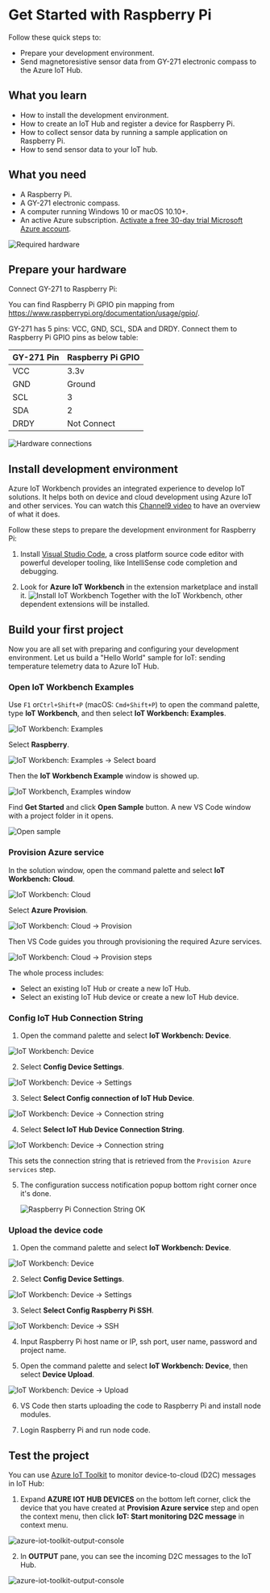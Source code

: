 # Get Started with Raspberry Pi

Follow these quick steps to:
- Prepare your development environment.
- Send magnetoresistive sensor data from GY-271 electronic compass to the Azure IoT Hub.

## What you learn

* How to install the development environment.
* How to create an IoT Hub and register a device for Raspberry Pi.
* How to collect sensor data by running a sample application on Raspberry Pi.
* How to send sensor data to your IoT hub.

## What you need

* A Raspberry Pi.
* A GY-271 electronic compass.
* A computer running Windows 10 or macOS 10.10+.
* An active Azure subscription. [Activate a free 30-day trial Microsoft Azure account](https://azure.microsoft.com/en-us/free/).

![Required hardware](media/raspi-get-started/hardware.jpg)

## Prepare your hardware

Connect GY-271 to Raspberry Pi:

You can find Raspberry Pi GPIO pin mapping from <https://www.raspberrypi.org/documentation/usage/gpio/>.

GY-271 has 5 pins: VCC, GND, SCL, SDA and DRDY. Connect them to Raspberry Pi GPIO pins as below table:

| GY-271 Pin | Raspberry Pi GPIO |
| ---------- | ----------------- |
| VCC        | 3.3v              |
| GND        | Ground            |
| SCL        | 3                 |
| SDA        | 2                 |
| DRDY       | Not Connect       |

![Hardware connections](media/raspi-get-started/connect.jpg)

## Install development environment

Azure IoT Workbench provides an integrated experience to develop IoT solutions. It helps both on device and cloud development using Azure IoT and other services. You can watch this [Channel9 video](https://channel9.msdn.com/Shows/Internet-of-Things-Show/IoT-Workbench-extension-for-VS-Code) to have an overview of what it does.

Follow these steps to prepare the development environment for Raspberry Pi:

1. Install [Visual Studio Code](https://code.visualstudio.com/), a cross platform source code editor with powerful developer tooling, like IntelliSense code completion and debugging.

2. Look for **Azure IoT Workbench** in the extension marketplace and install it.
    ![Install IoT Workbench](media/raspi-get-started/install-workbench.png)
    Together with the IoT Workbench, other dependent extensions will be installed.

## Build your first project

Now you are all set with preparing and configuring your development environment. Let us build a "Hello World" sample for IoT: sending temperature telemetry data to Azure IoT Hub.

### Open IoT Workbench Examples

Use `F1` or`Ctrl+Shift+P` (macOS: `Cmd+Shift+P`) to open the command palette, type **IoT Workbench**, and then select **IoT Workbench: Examples**.

![IoT Workbench: Examples](media/iot-workbench-examples-cmd.png)

Select **Raspberry**.
    
![IoT Workbench: Examples -> Select board](media/iot-workbench-examples-board.png)

Then the **IoT Workbench Example** window is showed up.
    
![IoT Workbench, Examples window](media/iot-workbench-examples.png)

Find **Get Started** and click **Open Sample** button. A new VS Code window with a project folder in it opens.

![Open sample](media/raspi-get-started/open-sample.png)

### Provision Azure service

In the solution window, open the command palette and select **IoT Workbench: Cloud**.

![IoT Workbench: Cloud](media/iot-workbench-cloud.png)

Select **Azure Provision**.

![IoT Workbench: Cloud -> Provision](media/iot-workbench-cloud-provision.png)

Then VS Code guides you through provisioning the required Azure services.

![IoT Workbench: Cloud -> Provision steps](media/iot-workbench-cloud-provision-steps2.png)

The whole process includes:
* Select an existing IoT Hub or create a new IoT Hub.
* Select an existing IoT Hub device or create a new IoT Hub device. 

### Config IoT Hub Connection String

1. Open the command palette and select **IoT Workbench: Device**.

  ![IoT Workbench: Device](media/iot-workbench-device.png)

2. Select **Config Device Settings**.

  ![IoT Workbench: Device -> Settings](media/iot-workbench-device-settings.png)

3. Select **Select Config connection of IoT Hub Device**.

  ![IoT Workbench: Device -> Connection string](media/iot-workbench-device-string.png)

4. Select **Select IoT Hub Device Connection String**.

  ![IoT Workbench: Device -> Connection string](media/iot-workbench-device-string1.png)

   This sets the connection string that is retrieved from the `Provision Azure services` step.

5. The configuration success notification popup bottom right corner once it's done.

    ![Raspberry Pi Connection String OK](media/iot-workbench-connection-done.png) 

### Upload the device code

1. Open the command palette and select **IoT Workbench: Device**.

  ![IoT Workbench: Device](media/iot-workbench-device.png)

2. Select **Config Device Settings**.

  ![IoT Workbench: Device -> Settings](media/iot-workbench-device-settings.png)

3. Select **Select Config Raspberry Pi SSH**.

  ![IoT Workbench: Device -> SSH](media/iot-workbench-device-ssh.png)

4. Input Raspberry Pi host name or IP, ssh port, user name, password and project name.

5. Open the command palette and select **IoT Workbench: Device**, then select **Device Upload**.

  ![IoT Workbench: Device -> Upload](media/iot-workbench-device-upload.png)

6. VS Code then starts uploading the code to Raspberry Pi and install node modules.

7. Login Raspberry Pi and run node code.

## Test the project

You can use [Azure IoT Toolkit](https://marketplace.visualstudio.com/items?itemName=vsciot-vscode.azure-iot-toolkit) to monitor device-to-cloud (D2C) messages in IoT Hub:

1. Expand **AZURE IOT HUB DEVICES** on the bottom left corner, click the device that you have created at **Provision Azure service** step and open the context menu, then click **IoT: Start monitoring D2C message** in context menu.

  ![azure-iot-toolkit-output-console](media/raspi-get-started/monitor-d2c-message.png)

2. In **OUTPUT** pane, you can see the incoming D2C messages to the IoT Hub.

  ![azure-iot-toolkit-output-console](media/raspi-get-started/monitor-d2c-message-result.png)
